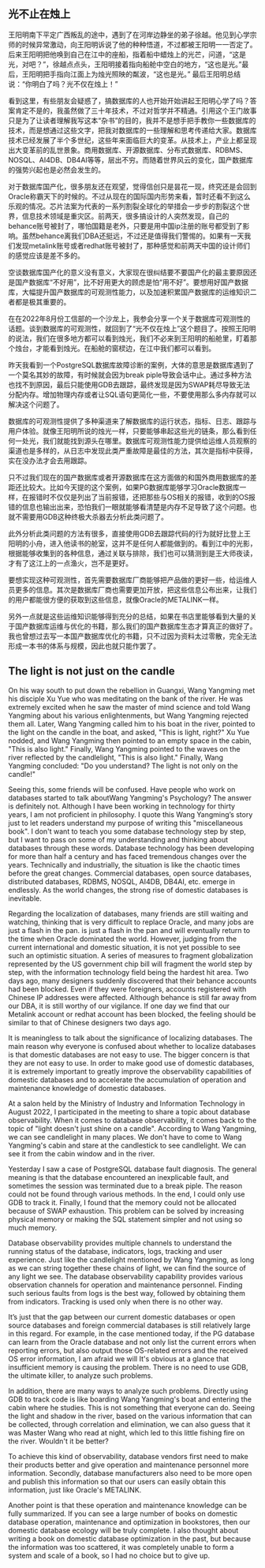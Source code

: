 ## 光不止在烛上

王阳明南下平定广西叛乱的途中，遇到了在河岸边静坐的弟子徐越。他见到心学宗师的时候异常激动，向王阳明诉说了他的种种悟道，不过都被王阳明一一否定了。后来王阳明把他唤到自己在江中的座船，指着船中蜡烛上的光芒，问道，“这是光，对吧？”，徐越点点头，王阳明接着指向船舱中空白的地方，“这也是光。”最后，王阳明把手指向江面上为烛光照映的粼波，“这也是光。” 最后王阳明总结说：“你明白了吗？光不仅在烛上！”

看到这里，有些朋友会疑惑了，搞数据库的人也开始开始讲起王阳明心学了吗？答案肯定不是的，我虽然做了三十年技术，不过对哲学并不精通。引用这个王门故事只是为了让读者理解我写这本“杂书”的目的，我并不是想手把手教你一些数据库的技术，而是想通过这些文字，把我对数据库的一些理解和思考传递给大家。数据库技术已经发展了半个多世纪，这些年来面临巨大的变革。从技术上，产业上都呈现出大变革前的乱世景象。商用数据库、开源数据库、分布式数据库、RDBMS、NOSQL、AI4DB、DB4AI等等，层出不穷。而随着世界风云的变化，国产数据库的强势兴起也是必然会发生的。

对于数据库国产化，很多朋友还在观望，觉得信创只是昙花一现，终究还是会回到Oracle称霸天下的时候的。不过从现在的国际国内形势来看，暂时还看不到这么乐观的情况。芯片法案为代表的一系列割裂全球化的举措会一步步的割裂这个世界，信息技术领域是重灾区。前两天，很多搞设计的人突然发现，自己的behance账号被封了，哪怕国籍是老外，只要是用中国ip注册的账号都受到了影响。虽然behance离我们DBA还挺远，不过还是值得我们警惕的。如果有一天我们发现metalink账号或者redhat账号被封了，那种感觉和前两天中国的设计师们的感觉应该是差不多的。

空谈数据库国产化的意义没有意义，大家现在很纠结要不要国产化的最主要原因还是国产数据库“不好用”，比不好用更大的顾虑是怕“用不好”。要想用好国产数据库，大幅提升国产数据库的可观测性能力，以及加速积累国产数据库的运维知识二者都是极其重要的。

在在2022年8月份工信部的一个沙龙上，我参会分享一个关于数据库可观测性的话题。谈到数据库的可观测性，就回到了“光不仅在烛上”这个题目了。按照王阳明的说法，我们在很多地方都可以看到烛光，我们不必来到王阳明的船舱里，盯着那个烛台，才能看到烛光。在船舱的窗棂边，在江中我们都可以看到。

昨天我看到一个PostgreSQL数据库故障诊断的案例，大体的意思是数据库遇到了一个莫名其妙的故障，有时候就会因为break piple导致会话中止。通过多种方法也找不到原因，最后只能使用GDB去跟踪，最终发现是因为SWAP耗尽导致无法分配内存。增加物理内存或者让SQL语句更简化一些，不要使用那么多内存就可以解决这个问题了。

数据库的可观测性提供了多种渠道来了解数据库的运行状态，指标、日志、跟踪与用户体验。就像王阳明所说的烛光一样，只要能够串起这些光的链条，那么看到任何一处光，我们就能找到源头在哪里。数据库可观测性能力提供给运维人员观察的渠道也是多样的，从日志中发现此类严重故障是最佳的方法，其次是指标中获得，实在没办法才会去用跟踪。

只不过我们现在的国产数据库或者开源数据库在这方面做的和国外商用数据库的差距还比较大。比如今天提的这个案例，如果PG数据库能够学习Oracle数据库一样，在报错时不仅仅是列出了当前报错，还把那些与OS相关的报错，收到的OS报错的信息也输出出来，恐怕我们一眼就能够看清楚是内存不足导致了这个问题。也就不需要用GDB这种终极大杀器去分析此类问题了。

此外分析此类问题的方法有很多，直接使用GDB去跟踪代码的行为就好比登上王阳明的小舟，进入他读书的舱室，这并不是任何人都能做到的。看到江中的光影，根据能够收集到的各种信息，通过关联与排除，我们也可以猜测到是王大师夜读，才有了这江上的一点渔火，岂不是更好。

要想实现这种可观测性，首先需要数据库厂商能够把产品做的更好一些，给运维人员更多的信息。其次是数据库厂商也需要更加开放，把这些信息公布出来，让我们的用户都能很方便的获取到这些信息，就像Oracle的METALINK一样。

另外一点就是这些运维知识能够得到充分的总结，如果在书店里能够看到大量的关于国产数据库运维与优化的书籍，那么我们的国产数据库生态才算真正的做好了。我也曾想过去写一本国产数据库优化的书籍，只不过因为资料太过零散，完全无法形成一本书的体系与规模，因此也就只能作罢了。



##  The light is not just on the candle

On his way south to put down the rebellion in Guangxi, Wang Yangming met his disciple Xu Yue who was meditating on the bank of the river. He was extremely excited when he saw the master of mind science and told Wang Yangming about his various enlightenments, but Wang Yangming rejected them all. Later, Wang Yangming called him to his boat in the river, pointed to the light on the candle in the boat, and asked, "This is light, right?" Xu Yue nodded, and Wang Yangming then pointed to an empty space in the cabin, "This is also light." Finally, Wang Yangming pointed to the waves on the river reflected by the candlelight, "This is also light." Finally, Wang Yangming concluded: "Do you understand? The light is not only on the candle!"

Seeing this, some friends will be confused. Have people who work on databases started to talk aboutWang Yangming's Psychology? The answer is definitely not. Although I have been working in technology for thirty years, I am not proficient in philosophy. I quote this Wang Yangming’s story  just to let readers understand my purpose of writing this "miscellaneous book". I don't want to teach you some database technology step by step, but I want to pass on some of my understanding and thinking about databases through these words.  Database technology has been developing for more than half a century and has faced tremendous changes over the years. Technically and industrially, the situation is like the chaotic times before the great changes. Commercial databases, open source databases, distributed databases, RDBMS, NOSQL, AI4DB, DB4AI, etc. emerge in endlessly. As the world changes, the strong rise of domestic databases is inevitable.

Regarding the localization of databases, many friends are still waiting and watching, thinking that  is very difficult to replace Oracle, and many jobs are just a flash in the pan. is just a flash in the pan and will eventually return to the time when Oracle dominated the world. However, judging from the current international and domestic situation, it is not yet possible to see such an optimistic situation. A series of measures to fragment globalization represented by the US government chip bill will fragment the world step by step, with the information technology field being the hardest hit area. Two days ago, many designers suddenly discovered that their behance accounts had been blocked. Even if they were foreigners, accounts registered with Chinese IP addresses were affected. Although behance is still far away from our DBA, it is still worthy of our vigilance. If one day we find that our Metalink account or redhat account has been blocked, the feeling should be similar to that of Chinese designers two days ago.

It is meaningless to talk about the significance of localizing databases. The main reason why everyone is confused about whether to localize databases is that domestic databases are not easy to use. The bigger concern is that they are not easy to use. In order to make good use of domestic databases, it is extremely important to greatly improve the observability capabilities of domestic databases and to accelerate the accumulation of operation and maintenance knowledge of domestic databases.

At a salon held by the Ministry of Industry and Information Technology in August 2022, I participated in the meeting to share a topic about database observability. When it comes to database observability, it comes back to the topic of "light doesn't just shine on a candle". According to Wang Yangming, we can see candlelight in many places. We don't have to come to Wang Yangming's cabin and stare at the candlestick to see candlelight. We can see it from the cabin window and in the river.

Yesterday I saw a case of PostgreSQL database fault diagnosis. The general meaning is that the database encountered an inexplicable fault, and sometimes the session was terminated due to a break piple. The reason could not be found through various methods. In the end, I could only use GDB to track it. Finally, I found that the memory could not be allocated because of SWAP exhaustion. This problem can be solved by increasing physical memory or making the SQL statement simpler and not using so much memory.

Database observability provides multiple channels to understand the running status of the database, indicators, logs, tracking and user experience. Just like the candlelight mentioned by Wang Yangming, as long as we can string together these chains of light, we can find the source of any light we see. The database observability capability provides various observation channels for operation and maintenance personnel. Finding such serious faults from logs is the best way, followed by obtaining them from indicators. Tracking is used only when there is no other way.

It’s just that the gap between our current domestic databases or open source databases and foreign commercial databases is still relatively large in this regard. For example, in the case mentioned today, if the PG database can learn from the Oracle database and not only list the current errors when reporting errors, but also output those OS-related errors and the received OS error information, I am afraid we will It's obvious at a glance that insufficient memory is causing the problem. There is no need to use GDB, the ultimate killer, to analyze such problems.

In addition, there are many ways to analyze such problems. Directly using GDB to track code is like boarding Wang Yangming's boat and entering the cabin where he studies. This is not something that everyone can do. Seeing the light and shadow in the river, based on the various information that can be collected, through correlation and elimination, we can also guess that it was Master Wang who read at night, which led to this little fishing fire on the river. Wouldn't it be better?

To achieve this kind of observability, database vendors first need to make their products better and give operation and maintenance personnel more information. Secondly, database manufacturers also need to be more open and publish this information so that our users can easily obtain this information, just like Oracle's METALINK.

Another point is that these operation and maintenance knowledge can be fully summarized. If you can see a large number of books on domestic database operation, maintenance and optimization in bookstores, then our domestic database ecology will be truly complete. I also thought about writing a book on domestic database optimization in the past, but because the information was too scattered, it was completely unable to form a system and scale of a book, so I had no choice but to give up.
